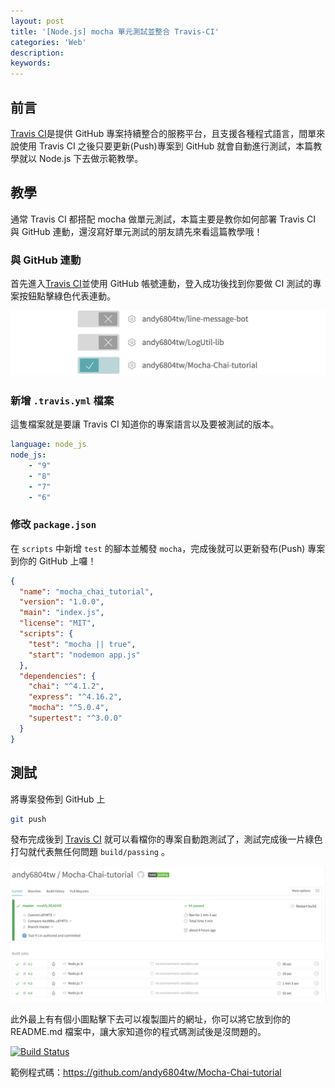 ```yaml
---
layout: post
title: '[Node.js] mocha 單元測試並整合 Travis-CI'
categories: 'Web'
description: 
keywords:
---
```


## 前言
[Travis CI](https://travis-ci.org/)是提供 GitHub 專案持續整合的服務平台，且支援各種程式語言，間單來說使用 Travis CI 之後只要更新(Push)專案到 GitHub 就會自動進行測試，本篇教學就以 Node.js 下去做示範教學。

## 教學
通常 Travis CI 都搭配 mocha 做單元測試，本篇主要是教你如何部署 Travis CI 與 GitHub 連動，還沒寫好單元測試的朋友請先來看這篇教學哦！

### 與 GitHub 連動
首先進入[Travis CI](https://travis-ci.org/)並使用 GitHub 帳號連動，登入成功後找到你要做 CI 測試的專案按鈕點擊綠色代表連動。

<img src="/images/posts/web/2018/img1070316-1.png">

### 新增 `.travis.yml` 檔案
這隻檔案就是要讓 Travis CI 知道你的專案語言以及要被測試的版本。

```yml
language: node_js
node_js:
    - "9"
    - "8"
    - "7"
    - "6"
```

### 修改 `package.json`
在 `scripts` 中新增 `test` 的腳本並觸發 `mocha`，完成後就可以更新發布(Push) 專案到你的 GitHub 上囉！

```json
{
  "name": "mocha_chai_tutorial",
  "version": "1.0.0",
  "main": "index.js",
  "license": "MIT",
  "scripts": {
    "test": "mocha || true",
    "start": "nodemon app.js"
  },
  "dependencies": {
    "chai": "^4.1.2",
    "express": "^4.16.2",
    "mocha": "^5.0.4",
    "supertest": "^3.0.0"
  }
}
```

## 測試
將專案發佈到 GitHub 上

```bash
git push
```

發布完成後到 [Travis CI](https://travis-ci.org/) 就可以看檔你的專案自動跑測試了，測試完成後一片綠色打勾就代表無任何問題 `build/passing` 。

<img src="/images/posts/web/2018/img1070316-2.png">

此外最上有有個小圖點擊下去可以複製圖片的網址，你可以將它放到你的 README.md 檔案中，讓大家知道你的程式碼測試後是沒問題的。

[![Build Status](https://travis-ci.org/andy6804tw/Mocha-Chai-tutorial.svg?branch=master)](https://travis-ci.org/andy6804tw/Mocha-Chai-tutorial)


範例程式碼：https://github.com/andy6804tw/Mocha-Chai-tutorial
